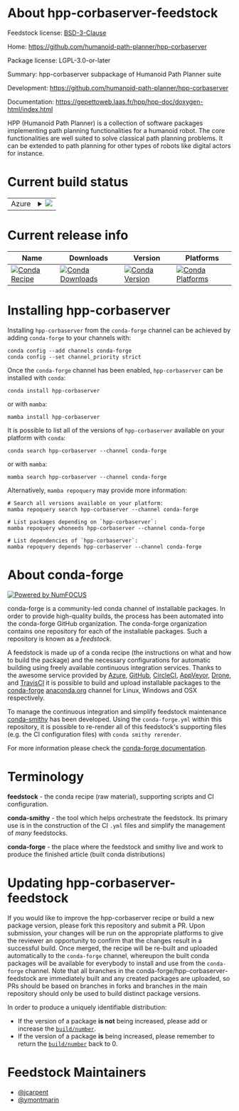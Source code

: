 About hpp-corbaserver-feedstock
===============================

Feedstock license: [BSD-3-Clause](https://github.com/conda-forge/hpp-corbaserver-feedstock/blob/main/LICENSE.txt)

Home: https://github.com/humanoid-path-planner/hpp-corbaserver

Package license: LGPL-3.0-or-later

Summary: hpp-corbaserver subpackage of Humanoid Path Planner suite

Development: https://github.com/humanoid-path-planner/hpp-corbaserver

Documentation: https://gepettoweb.laas.fr/hpp/hpp-doc/doxygen-html/index.html

HPP (Humanoid Path Planner) is a collection of software packages implementing
path planning functionalities for a humanoid robot. The core functionalities are well
suited to solve classical path planning problems. It can be extended to path planning
for other types of robots like digital actors for instance.


Current build status
====================


<table>
    
  <tr>
    <td>Azure</td>
    <td>
      <details>
        <summary>
          <a href="https://dev.azure.com/conda-forge/feedstock-builds/_build/latest?definitionId=11246&branchName=main">
            <img src="https://dev.azure.com/conda-forge/feedstock-builds/_apis/build/status/hpp-corbaserver-feedstock?branchName=main">
          </a>
        </summary>
        <table>
          <thead><tr><th>Variant</th><th>Status</th></tr></thead>
          <tbody><tr>
              <td>linux_64_python3.10.____cpython</td>
              <td>
                <a href="https://dev.azure.com/conda-forge/feedstock-builds/_build/latest?definitionId=11246&branchName=main">
                  <img src="https://dev.azure.com/conda-forge/feedstock-builds/_apis/build/status/hpp-corbaserver-feedstock?branchName=main&jobName=linux&configuration=linux%20linux_64_python3.10.____cpython" alt="variant">
                </a>
              </td>
            </tr><tr>
              <td>linux_64_python3.11.____cpython</td>
              <td>
                <a href="https://dev.azure.com/conda-forge/feedstock-builds/_build/latest?definitionId=11246&branchName=main">
                  <img src="https://dev.azure.com/conda-forge/feedstock-builds/_apis/build/status/hpp-corbaserver-feedstock?branchName=main&jobName=linux&configuration=linux%20linux_64_python3.11.____cpython" alt="variant">
                </a>
              </td>
            </tr><tr>
              <td>linux_64_python3.12.____cpython</td>
              <td>
                <a href="https://dev.azure.com/conda-forge/feedstock-builds/_build/latest?definitionId=11246&branchName=main">
                  <img src="https://dev.azure.com/conda-forge/feedstock-builds/_apis/build/status/hpp-corbaserver-feedstock?branchName=main&jobName=linux&configuration=linux%20linux_64_python3.12.____cpython" alt="variant">
                </a>
              </td>
            </tr><tr>
              <td>linux_64_python3.8.____cpython</td>
              <td>
                <a href="https://dev.azure.com/conda-forge/feedstock-builds/_build/latest?definitionId=11246&branchName=main">
                  <img src="https://dev.azure.com/conda-forge/feedstock-builds/_apis/build/status/hpp-corbaserver-feedstock?branchName=main&jobName=linux&configuration=linux%20linux_64_python3.8.____cpython" alt="variant">
                </a>
              </td>
            </tr><tr>
              <td>linux_64_python3.9.____cpython</td>
              <td>
                <a href="https://dev.azure.com/conda-forge/feedstock-builds/_build/latest?definitionId=11246&branchName=main">
                  <img src="https://dev.azure.com/conda-forge/feedstock-builds/_apis/build/status/hpp-corbaserver-feedstock?branchName=main&jobName=linux&configuration=linux%20linux_64_python3.9.____cpython" alt="variant">
                </a>
              </td>
            </tr><tr>
              <td>osx_64_python3.10.____cpython</td>
              <td>
                <a href="https://dev.azure.com/conda-forge/feedstock-builds/_build/latest?definitionId=11246&branchName=main">
                  <img src="https://dev.azure.com/conda-forge/feedstock-builds/_apis/build/status/hpp-corbaserver-feedstock?branchName=main&jobName=osx&configuration=osx%20osx_64_python3.10.____cpython" alt="variant">
                </a>
              </td>
            </tr><tr>
              <td>osx_64_python3.11.____cpython</td>
              <td>
                <a href="https://dev.azure.com/conda-forge/feedstock-builds/_build/latest?definitionId=11246&branchName=main">
                  <img src="https://dev.azure.com/conda-forge/feedstock-builds/_apis/build/status/hpp-corbaserver-feedstock?branchName=main&jobName=osx&configuration=osx%20osx_64_python3.11.____cpython" alt="variant">
                </a>
              </td>
            </tr><tr>
              <td>osx_64_python3.12.____cpython</td>
              <td>
                <a href="https://dev.azure.com/conda-forge/feedstock-builds/_build/latest?definitionId=11246&branchName=main">
                  <img src="https://dev.azure.com/conda-forge/feedstock-builds/_apis/build/status/hpp-corbaserver-feedstock?branchName=main&jobName=osx&configuration=osx%20osx_64_python3.12.____cpython" alt="variant">
                </a>
              </td>
            </tr><tr>
              <td>osx_64_python3.8.____cpython</td>
              <td>
                <a href="https://dev.azure.com/conda-forge/feedstock-builds/_build/latest?definitionId=11246&branchName=main">
                  <img src="https://dev.azure.com/conda-forge/feedstock-builds/_apis/build/status/hpp-corbaserver-feedstock?branchName=main&jobName=osx&configuration=osx%20osx_64_python3.8.____cpython" alt="variant">
                </a>
              </td>
            </tr><tr>
              <td>osx_64_python3.9.____cpython</td>
              <td>
                <a href="https://dev.azure.com/conda-forge/feedstock-builds/_build/latest?definitionId=11246&branchName=main">
                  <img src="https://dev.azure.com/conda-forge/feedstock-builds/_apis/build/status/hpp-corbaserver-feedstock?branchName=main&jobName=osx&configuration=osx%20osx_64_python3.9.____cpython" alt="variant">
                </a>
              </td>
            </tr>
          </tbody>
        </table>
      </details>
    </td>
  </tr>
</table>

Current release info
====================

| Name | Downloads | Version | Platforms |
| --- | --- | --- | --- |
| [![Conda Recipe](https://img.shields.io/badge/recipe-hpp--corbaserver-green.svg)](https://anaconda.org/conda-forge/hpp-corbaserver) | [![Conda Downloads](https://img.shields.io/conda/dn/conda-forge/hpp-corbaserver.svg)](https://anaconda.org/conda-forge/hpp-corbaserver) | [![Conda Version](https://img.shields.io/conda/vn/conda-forge/hpp-corbaserver.svg)](https://anaconda.org/conda-forge/hpp-corbaserver) | [![Conda Platforms](https://img.shields.io/conda/pn/conda-forge/hpp-corbaserver.svg)](https://anaconda.org/conda-forge/hpp-corbaserver) |

Installing hpp-corbaserver
==========================

Installing `hpp-corbaserver` from the `conda-forge` channel can be achieved by adding `conda-forge` to your channels with:

```
conda config --add channels conda-forge
conda config --set channel_priority strict
```

Once the `conda-forge` channel has been enabled, `hpp-corbaserver` can be installed with `conda`:

```
conda install hpp-corbaserver
```

or with `mamba`:

```
mamba install hpp-corbaserver
```

It is possible to list all of the versions of `hpp-corbaserver` available on your platform with `conda`:

```
conda search hpp-corbaserver --channel conda-forge
```

or with `mamba`:

```
mamba search hpp-corbaserver --channel conda-forge
```

Alternatively, `mamba repoquery` may provide more information:

```
# Search all versions available on your platform:
mamba repoquery search hpp-corbaserver --channel conda-forge

# List packages depending on `hpp-corbaserver`:
mamba repoquery whoneeds hpp-corbaserver --channel conda-forge

# List dependencies of `hpp-corbaserver`:
mamba repoquery depends hpp-corbaserver --channel conda-forge
```


About conda-forge
=================

[![Powered by
NumFOCUS](https://img.shields.io/badge/powered%20by-NumFOCUS-orange.svg?style=flat&colorA=E1523D&colorB=007D8A)](https://numfocus.org)

conda-forge is a community-led conda channel of installable packages.
In order to provide high-quality builds, the process has been automated into the
conda-forge GitHub organization. The conda-forge organization contains one repository
for each of the installable packages. Such a repository is known as a *feedstock*.

A feedstock is made up of a conda recipe (the instructions on what and how to build
the package) and the necessary configurations for automatic building using freely
available continuous integration services. Thanks to the awesome service provided by
[Azure](https://azure.microsoft.com/en-us/services/devops/), [GitHub](https://github.com/),
[CircleCI](https://circleci.com/), [AppVeyor](https://www.appveyor.com/),
[Drone](https://cloud.drone.io/welcome), and [TravisCI](https://travis-ci.com/)
it is possible to build and upload installable packages to the
[conda-forge](https://anaconda.org/conda-forge) [anaconda.org](https://anaconda.org/)
channel for Linux, Windows and OSX respectively.

To manage the continuous integration and simplify feedstock maintenance
[conda-smithy](https://github.com/conda-forge/conda-smithy) has been developed.
Using the ``conda-forge.yml`` within this repository, it is possible to re-render all of
this feedstock's supporting files (e.g. the CI configuration files) with ``conda smithy rerender``.

For more information please check the [conda-forge documentation](https://conda-forge.org/docs/).

Terminology
===========

**feedstock** - the conda recipe (raw material), supporting scripts and CI configuration.

**conda-smithy** - the tool which helps orchestrate the feedstock.
                   Its primary use is in the construction of the CI ``.yml`` files
                   and simplify the management of *many* feedstocks.

**conda-forge** - the place where the feedstock and smithy live and work to
                  produce the finished article (built conda distributions)


Updating hpp-corbaserver-feedstock
==================================

If you would like to improve the hpp-corbaserver recipe or build a new
package version, please fork this repository and submit a PR. Upon submission,
your changes will be run on the appropriate platforms to give the reviewer an
opportunity to confirm that the changes result in a successful build. Once
merged, the recipe will be re-built and uploaded automatically to the
`conda-forge` channel, whereupon the built conda packages will be available for
everybody to install and use from the `conda-forge` channel.
Note that all branches in the conda-forge/hpp-corbaserver-feedstock are
immediately built and any created packages are uploaded, so PRs should be based
on branches in forks and branches in the main repository should only be used to
build distinct package versions.

In order to produce a uniquely identifiable distribution:
 * If the version of a package **is not** being increased, please add or increase
   the [``build/number``](https://docs.conda.io/projects/conda-build/en/latest/resources/define-metadata.html#build-number-and-string).
 * If the version of a package **is** being increased, please remember to return
   the [``build/number``](https://docs.conda.io/projects/conda-build/en/latest/resources/define-metadata.html#build-number-and-string)
   back to 0.

Feedstock Maintainers
=====================

* [@jcarpent](https://github.com/jcarpent/)
* [@ymontmarin](https://github.com/ymontmarin/)

